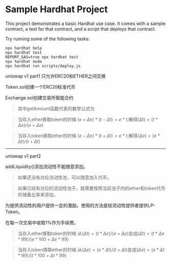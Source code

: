 # Sample Hardhat Project

This project demonstrates a basic Hardhat use case. It comes with a sample contract, a test for that contract, and a script that deploys that contract.

Try running some of the following tasks:

```shell
npx hardhat help
npx hardhat test
REPORT_GAS=true npx hardhat test
npx hardhat node
npx hardhat run scripts/deploy.js
```

uniswap v1 part1 只允许ERC20和ETHER之间交换

Token.sol创建一个ERC20标准代币

Exchange.sol创建交易所智能合约
>其中getAmount函数代表的数学公式为

>当存入ether换取token的时候 $(e+\Delta e)*(t-\Delta t)=e*t$,解得$(\Delta t)=(t*\Delta e)/(e + \Delta e)$

>当存入token换取ether的时候 $(e-\Delta e)*(t+\Delta t)=e*t$,解得$(\Delta e)=(e*\Delta t)/(t + \Delta t)$

***

uniswap v1 part2

addLiquidity()添加流动性不能随意添加。

>如果还没有对应流动性池，可以随意加入代币。

>如果已经有对应的流动性池子，就需要按照当前池子内的ether和token代币的储备比率来添加。

为提供流动性的用户提供一定的激励。使用的方法是给流动性提供者提供LP-Token。

在每一次交易中收取1%作为手续费。
>当存入ether换取token的时候 从$(\Delta t)=(t*\Delta e)/(e + \Delta e)$变成$(\Delta t)=(t*\Delta e * 99)/(e * 100 + \Delta e * 99)$

>当存入token换取ether的时候 从$(\Delta e)=(e*\Delta t)/(t + \Delta t)$变成$(\Delta e)=(e*\Delta t * 99)/(t * 100 + \Delta t * 99)$
